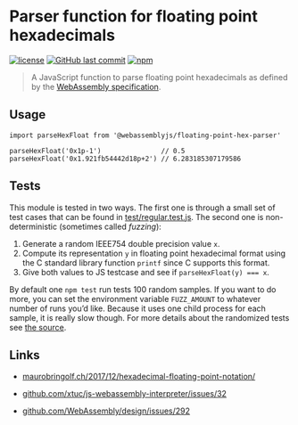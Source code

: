 Parser function for floating point hexadecimals
===============================================

[![license](https://img.shields.io/github/license/maurobringolf/@webassemblyjs/floating-point-hex-parser.svg)]() [![GitHub last commit](https://img.shields.io/github/last-commit/maurobringolf/@webassemblyjs/floating-point-hex-parser.svg)]() [![npm](https://img.shields.io/npm/v/@webassemblyjs/floating-point-hex-parser.svg)]()

> A JavaScript function to parse floating point hexadecimals as defined by the [WebAssembly specification](https://webassembly.github.io/spec/core/text/values.html#text-hexfloat).

Usage
-----

    import parseHexFloat from '@webassemblyjs/floating-point-hex-parser'

    parseHexFloat('0x1p-1')               // 0.5
    parseHexFloat('0x1.921fb54442d18p+2') // 6.283185307179586

Tests
-----

This module is tested in two ways. The first one is through a small set of test cases that can be found in [test/regular.test.js](https://github.com/maurobringolf/@webassemblyjs/floating-point-hex-parser/blob/master/test/regular.test.js). The second one is non-deterministic (sometimes called *fuzzing*):

1.  Generate a random IEEE754 double precision value `x`.
2.  Compute its representation `y` in floating point hexadecimal format using the C standard library function `printf` since C supports this format.
3.  Give both values to JS testcase and see if `parseHexFloat(y) === x`.

By default one `npm test` run tests 100 random samples. If you want to do more, you can set the environment variable `FUZZ_AMOUNT` to whatever number of runs you’d like. Because it uses one child process for each sample, it is really slow though. For more details about the randomized tests see [the source](https://github.com/maurobringolf/@webassemblyjs/floating-point-hex-parser/tree/master/test/fuzzing).

Links
-----

-   [maurobringolf.ch/2017/12/hexadecimal-floating-point-notation/](https://maurobringolf.ch/2017/12/hexadecimal-floating-point-notation/)

-   [github.com/xtuc/js-webassembly-interpreter/issues/32](https://github.com/xtuc/js-webassembly-interpreter/issues/32)

-   [github.com/WebAssembly/design/issues/292](https://github.com/WebAssembly/design/issues/292)
